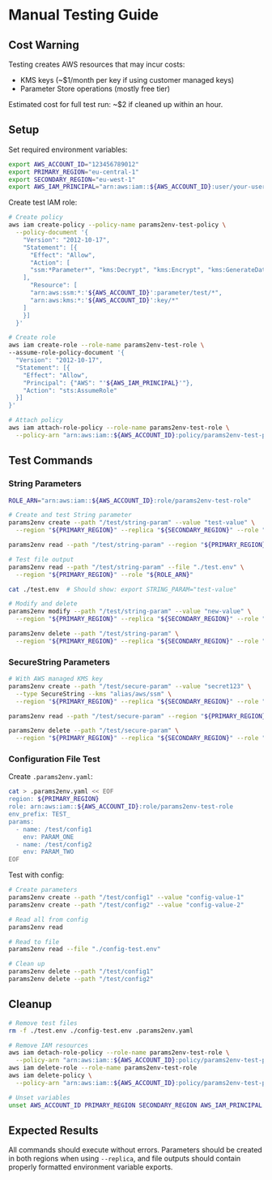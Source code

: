 <!--
SPDX-FileCopyrightText: 2025 Dominik Wombacher <dominik@wombacher.cc>

SPDX-License-Identifier: CC0-1.0
-->

# Manual Testing Guide

## Cost Warning

Testing creates AWS resources that may incur costs:

- KMS keys (~$1/month per key if using customer managed keys)
- Parameter Store operations (mostly free tier)

Estimated cost for full test run: ~$2 if cleaned up within an hour.

## Setup

Set required environment variables:

```bash
export AWS_ACCOUNT_ID="123456789012"
export PRIMARY_REGION="eu-central-1"
export SECONDARY_REGION="eu-west-1"
export AWS_IAM_PRINCIPAL="arn:aws:iam::${AWS_ACCOUNT_ID}:user/your-user"
```

Create test IAM role:

```bash
# Create policy
aws iam create-policy --policy-name params2env-test-policy \
  --policy-document '{
    "Version": "2012-10-17",
    "Statement": [{
      "Effect": "Allow",
      "Action": [
      "ssm:*Parameter*", "kms:Decrypt", "kms:Encrypt", "kms:GenerateDataKey"
    ],
      "Resource": [
      "arn:aws:ssm:*:'${AWS_ACCOUNT_ID}':parameter/test/*",
      "arn:aws:kms:*:'${AWS_ACCOUNT_ID}':key/*"
    ]
    }]
  }'

# Create role
aws iam create-role --role-name params2env-test-role \
--assume-role-policy-document '{
  "Version": "2012-10-17",
  "Statement": [{
    "Effect": "Allow",
    "Principal": {"AWS": "'${AWS_IAM_PRINCIPAL}'"},
    "Action": "sts:AssumeRole"
  }]
}'

# Attach policy
aws iam attach-role-policy --role-name params2env-test-role \
  --policy-arn "arn:aws:iam::${AWS_ACCOUNT_ID}:policy/params2env-test-policy"
```

## Test Commands

### String Parameters

```bash
ROLE_ARN="arn:aws:iam::${AWS_ACCOUNT_ID}:role/params2env-test-role"

# Create and test String parameter
params2env create --path "/test/string-param" --value "test-value" \
  --region "${PRIMARY_REGION}" --replica "${SECONDARY_REGION}" --role "${ROLE_ARN}"

params2env read --path "/test/string-param" --region "${PRIMARY_REGION}" --role "${ROLE_ARN}"

# Test file output
params2env read --path "/test/string-param" --file "./test.env" \
  --region "${PRIMARY_REGION}" --role "${ROLE_ARN}"

cat ./test.env  # Should show: export STRING_PARAM="test-value"

# Modify and delete
params2env modify --path "/test/string-param" --value "new-value" \
  --region "${PRIMARY_REGION}" --replica "${SECONDARY_REGION}" --role "${ROLE_ARN}"

params2env delete --path "/test/string-param" \
  --region "${PRIMARY_REGION}" --replica "${SECONDARY_REGION}" --role "${ROLE_ARN}"
```

### SecureString Parameters

```bash
# With AWS managed KMS key
params2env create --path "/test/secure-param" --value "secret123" \
  --type SecureString --kms "alias/aws/ssm" \
  --region "${PRIMARY_REGION}" --replica "${SECONDARY_REGION}" --role "${ROLE_ARN}"

params2env read --path "/test/secure-param" --region "${PRIMARY_REGION}" --role "${ROLE_ARN}"

params2env delete --path "/test/secure-param" \
  --region "${PRIMARY_REGION}" --replica "${SECONDARY_REGION}" --role "${ROLE_ARN}"
```

### Configuration File Test

Create `.params2env.yaml`:

```bash
cat > .params2env.yaml << EOF
region: ${PRIMARY_REGION}
role: arn:aws:iam::${AWS_ACCOUNT_ID}:role/params2env-test-role
env_prefix: TEST_
params:
  - name: /test/config1
    env: PARAM_ONE
  - name: /test/config2
    env: PARAM_TWO
EOF
```

Test with config:

```bash
# Create parameters
params2env create --path "/test/config1" --value "config-value-1"
params2env create --path "/test/config2" --value "config-value-2"

# Read all from config
params2env read

# Read to file
params2env read --file "./config-test.env"

# Clean up
params2env delete --path "/test/config1"
params2env delete --path "/test/config2"
```

## Cleanup

```bash
# Remove test files
rm -f ./test.env ./config-test.env .params2env.yaml

# Remove IAM resources
aws iam detach-role-policy --role-name params2env-test-role \
  --policy-arn "arn:aws:iam::${AWS_ACCOUNT_ID}:policy/params2env-test-policy"
aws iam delete-role --role-name params2env-test-role
aws iam delete-policy \
  --policy-arn "arn:aws:iam::${AWS_ACCOUNT_ID}:policy/params2env-test-policy"

# Unset variables
unset AWS_ACCOUNT_ID PRIMARY_REGION SECONDARY_REGION AWS_IAM_PRINCIPAL
```

## Expected Results

All commands should execute without errors. Parameters should be created
in both regions when using `--replica`, and file outputs should contain
properly formatted environment variable exports.
